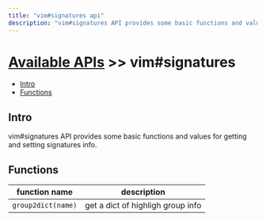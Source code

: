 ```yaml
---
title: "vim#signatures api"
description: "vim#signatures API provides some basic functions and values for getting and setting signatures info."
---
```


# [Available APIs](../../) >> vim#signatures

<!-- vim-markdown-toc GFM -->

- [Intro](#intro)
- [Functions](#functions)

<!-- vim-markdown-toc -->

## Intro

vim#signatures API provides some basic functions and values for getting and setting signatures info.

## Functions

| function name             | description                              |
| ------------------------- | ---------------------------------------- |
| `group2dict(name)`        | get a dict of highligh group info        |

